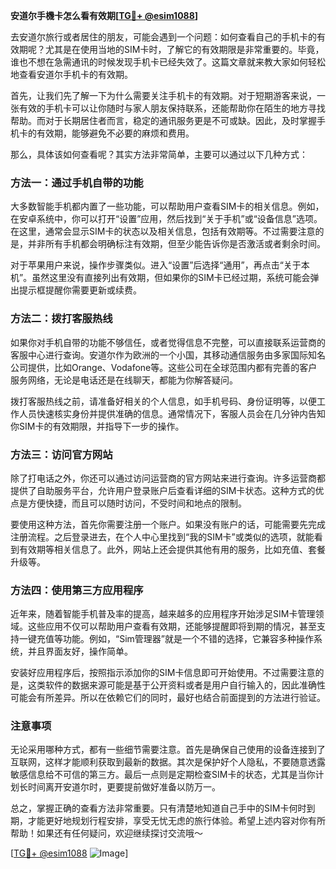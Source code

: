 **安道尔手機卡怎么看有效期[[TG💪+ @esim1088](https://t.me/s/esim1088)]**

去安道尔旅行或者居住的朋友，可能会遇到一个问题：如何查看自己的手机卡的有效期呢？尤其是在使用当地的SIM卡时，了解它的有效期限是非常重要的。毕竟，谁也不想在急需通讯的时候发现手机卡已经失效了。这篇文章就来教大家如何轻松地查看安道尔手机卡的有效期。

首先，让我们先了解一下为什么需要关注手机卡的有效期。对于短期游客来说，一张有效的手机卡可以让你随时与家人朋友保持联系，还能帮助你在陌生的地方寻找帮助。而对于长期居住者而言，稳定的通讯服务更是不可或缺。因此，及时掌握手机卡的有效期，能够避免不必要的麻烦和费用。

那么，具体该如何查看呢？其实方法非常简单，主要可以通过以下几种方式：

### 方法一：通过手机自带的功能

大多数智能手机都内置了一些功能，可以帮助用户查看SIM卡的相关信息。例如，在安卓系统中，你可以打开“设置”应用，然后找到“关于手机”或“设备信息”选项。在这里，通常会显示SIM卡的状态以及相关信息，包括有效期等。不过需要注意的是，并非所有手机都会明确标注有效期，但至少能告诉你是否激活或者剩余时间。

对于苹果用户来说，操作步骤类似。进入“设置”后选择“通用”，再点击“关于本机”。虽然这里没有直接列出有效期，但如果你的SIM卡已经过期，系统可能会弹出提示框提醒你需要更新或续费。

### 方法二：拨打客服热线

如果你对手机自带的功能不够信任，或者觉得信息不完整，可以直接联系运营商的客服中心进行查询。安道尔作为欧洲的一个小国，其移动通信服务由多家国际知名公司提供，比如Orange、Vodafone等。这些公司在全球范围内都有完善的客户服务网络，无论是电话还是在线聊天，都能为你解答疑问。

拨打客服热线之前，请准备好相关的个人信息，如手机号码、身份证明等，以便工作人员快速核实身份并提供准确的信息。通常情况下，客服人员会在几分钟内告知你SIM卡的有效期限，并指导下一步的操作。

### 方法三：访问官方网站

除了打电话之外，你还可以通过访问运营商的官方网站来进行查询。许多运营商都提供了自助服务平台，允许用户登录账户后查看详细的SIM卡状态。这种方式的优点是方便快捷，而且可以随时访问，不受时间和地点的限制。

要使用这种方法，首先你需要注册一个账户。如果没有账户的话，可能需要先完成注册流程。之后登录进去，在个人中心里找到“我的SIM卡”或类似的选项，就能看到有效期等相关信息了。此外，网站上还会提供其他有用的服务，比如充值、套餐升级等。

### 方法四：使用第三方应用程序

近年来，随着智能手机普及率的提高，越来越多的应用程序开始涉足SIM卡管理领域。这些应用不仅可以帮助用户查看有效期，还能够提醒即将到期的情况，甚至支持一键充值等功能。例如，“Sim管理器”就是一个不错的选择，它兼容多种操作系统，并且界面友好，操作简单。

安装好应用程序后，按照指示添加你的SIM卡信息即可开始使用。不过需要注意的是，这类软件的数据来源可能是基于公开资料或者是用户自行输入的，因此准确性可能会有所差异。所以在依赖它们的同时，最好也结合前面提到的方法进行验证。

### 注意事项

无论采用哪种方式，都有一些细节需要注意。首先是确保自己使用的设备连接到了互联网，这样才能顺利获取到最新的数据。其次是保护好个人隐私，不要随意透露敏感信息给不可信的第三方。最后一点则是定期检查SIM卡的状态，尤其是当你计划长时间离开安道尔时，更要提前做好准备以防万一。

总之，掌握正确的查看方法非常重要。只有清楚地知道自己手中的SIM卡何时到期，才能更好地规划行程安排，享受无忧无虑的旅行体验。希望上述内容对你有所帮助！如果还有任何疑问，欢迎继续探讨交流哦～

[[TG💪+ @esim1088](https://t.me/s/esim1088) ![Image](https://i.postimg.cc/4NQfJmqS/Snipaste-2025-05-13-00-14-12.png)]